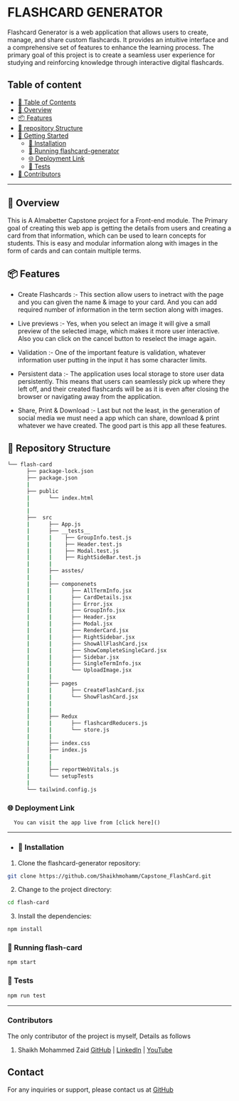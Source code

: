 
# FLASHCARD GENERATOR

Flashcard Generator is a web application that allows users to create, manage, and share custom flashcards. It provides an intuitive interface and a comprehensive set of features to enhance the learning process. The primary goal of this project is to create a seamless user experience for studying and reinforcing knowledge through interactive digital flashcards.


## Table of content
- [📖 Table of Contents](#📖-table-of-contents)
- [📍 Overview](#📍-overview)
- [📦 Features](#📦-features)
- [📂 repository Structure](#📂-repository-structure)
- [🚀 Getting Started](#🚀-getting-started)
  - [🔧 Installation](#🔧-installation)
  - [🤖 Running flashcard-generator](#🤖-running-flashcard-generator)
  - [🌐 Deployment Link](#🌐-deployment-link)
  - [🧪 Tests](#🧪-tests)
- [🤝 Contributors](#🤝-Contributors)

---

## 📍 Overview
This is A Almabetter Capstone project for a Front-end module. The Primary goal of creating this web app is getting the details from users and creating a card from that information, which can be used to learn concepts for students. This is easy and modular information along with images in the form of cards and can contain multiple terms.


## 📦 Features

- Create Flashcards :- 
    This section allow users to inetract with the page and you can given the name & image to your card. And you can add required number of information in the term section along with images.

- Live previews :-
    Yes, when you select an image it will give a small preview of the selected image, which makes it more user interactive. Also you can click on the cancel button to reselect the image again. 

- Validation :-
    One of the important feature is validation, whatever information user putting in the input it has some character limits.

- Persistent data :-
    The application uses local storage to store user data persistently. This means that users can seamlessly pick up where they left off, and their created flashcards will be as it is even after closing the browser or navigating away from the application.
    
- Share, Print & Download :-
    Last but not the least, in the generation of social media we must need a app which can share, download & print whatever we have created. The good part is this app all these features.

## 📂 Repository Structure

```sh
└── flash-card
      ├── package-lock.json
      ├── package.json
      |
      ├── public
      |      └── index.html
      |
      |
      ├──  src
      |      ├── App.js
      |      ├── __tests__
      |      |    ├── GroupInfo.test.js
      |      |    ├── Header.test.js
      |      |    ├── Modal.test.js
      |      |    ├── RightSideBar.test.js
      |      |
      |      ├── asstes/
      |      |
      |      ├── componenets
      |      |      ├── AllTermInfo.jsx
      |      |      ├── CardDetails.jsx
      |      |      ├── Error.jsx
      |      |      ├── GroupInfo.jsx
      |      |      ├── Header.jsx
      |      |      ├── Modal.jsx
      |      |      ├── RenderCard.jsx
      |      |      ├── RightSidebar.jsx
      |      |      ├── ShowAllFlashCard.jsx
      |      |      ├── ShowCompleteSingleCard.jsx
      |      |      ├── Sidebar.jsx
      |      |      ├── SingleTermInfo.jsx
      |      |      └── UploadImage.jsx
      |      |
      |      ├── pages
      |      |      ├── CreateFlashCard.jsx
      |      |      └── ShowFlashCard.jsx
      |      |
      |      |
      |      ├── Redux
      |      |      ├── flashcardReducers.js
      |      |      └── store.js
      |      |
      |      ├── index.css
      │      ├── index.js
      |      | 
      |      |
      |      ├── reportWebVitals.js
      |      └── setupTests
      |
      └── tailwind.config.js
```

### 🌐 Deployment Link
      You can visit the app live from [click here]()

---

- ### 🔧 Installation
1. Clone the flashcard-generator repository:

```sh
git clone https://github.com/Shaikhmohamm/Capstone_FlashCard.git
```

2. Change to the project directory:

```sh
cd flash-card
```

3. Install the dependencies:

```sh
npm install
```

### 🤖 Running flash-card

```sh
npm start
```

### 🧪 Tests

```sh
npm run test
```

---

### Contributors
The only contributor of the project is myself, Details as follows
1. Shaikh Mohammed Zaid
[GitHub](https://github.com/Shaikhmohamm) |
[LinkedIn](https://www.linkedin.com/in/zaid-shaikh-37b1b6171/) |
[YouTube]()



## Contact

For any inquiries or support, please contact us at [GitHub](https://github.com/Shaikhmohamm)